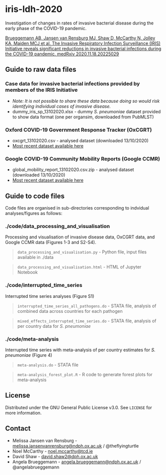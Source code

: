 # iris-ldh-2020

Investigation of changes in rates of invasive bacterial disease during the early phase of the COVID-19 pandemic.

[Brueggemann AB, Jansen van Rensburg MJ, Shaw D, McCarthy N, Jolley KA, Maiden MCJ et al. The Invasive Respiratory Infection Surveillance (IRIS) Initiative reveals significant reductions in invasive bacterial infections during the COVID-19 pandemic. medRxiv 2020.11.18.20225029](https://www.medrxiv.org/content/10.1101/2020.11.18.20225029v1)


## Guide to raw data files

### Case data for invasive bacterial infections provided by members of the IRIS Initiative
* _Note: It is not possible to share these data because doing so would risk identifying individual cases of invasive disease._ 
* dummy_iris_sp_13102020.xlsx - dummy _S. pneumoniae_ dataset provided to show data format (one per organsim, downloaded from PubMLST)

### Oxford COVID-19 Government Response Tracker (OxCGRT)
* oxcgrt_13102020.csv - analysed dataset (downloaded 13/10/2020)
* [Most recent dataset available here](https://www.bsg.ox.ac.uk/research/research-projects/covid-19-government-response-tracker)

### Google COVID-19 Community Mobility Reports (Google CCMR)
* global_mobility_report_13102020.csv.zip - analysed dataset (downloaded 13/10/2020)
* [Most recent dataset available here](https://www.google.com/covid19/mobility/)


## Guide to code files

Code files are organised in sub-directories corresponding to indvidual analyses/figures as follows:

### ./code/data_processing_and_visualisation
Processing and visualisation of invasive disease data, OxCGRT data, and Google CCMR data (Figures 1-3 and S2-S4).

> `data_processing_and_visualisation.py` - Python file, input files available in ./data

> `data_processing_and_visualisation.html` - HTML of Jupyter Notebook

### ./code/interrupted_time_series
Interrupted time series analyses (Figure S1)

> `interrupted_time_series_all_pathogens.do` - STATA file, analysis of combined data across countries for each pathogen

> `mixed_effects_interrupted_time_series.do` - STATA file, analysis of per country data for _S. pneumoniae_

### ./code/meta-analysis
Interrupted time series with meta-analysis of per country estimates for _S. pneumoniae_ (Figure 4)

> `meta-analysis.do` - STATA file 

> `meta-analysis_forest_plot.R` - R code to generate forest plots for meta-analysis

## License

Distributed under the GNU General Public License v3.0. See `LICENSE` for more information.


## Contact

* Melissa Jansen van Rensburg - melissa.jansenvanrensburg@ndph.ox.ac.uk / @theflyingturtle
* Noel McCarthy - noel.mccarthy@tcd.ie
* David Shaw - david.shaw2@dph.ox.ac.uk
* Angela Brueggemann - angela.brueggemann@ndph.ox.ac.uk / @angelabrueggemann
